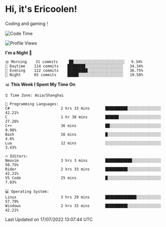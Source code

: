 # Hi, it's Ericoolen!
Coding and gaming！

<!--START_SECTION:waka-->
![Code Time](http://img.shields.io/badge/Code%20Time-330%20hrs%2047%20mins-blue)

![Profile Views](http://img.shields.io/badge/Profile%20Views-2-blue)

**I'm a Night 🦉** 

```text
🌞 Morning    31 commits     ██░░░░░░░░░░░░░░░░░░░░░░░   9.34% 
🌆 Daytime    114 commits    ████████░░░░░░░░░░░░░░░░░   34.34% 
🌃 Evening    122 commits    █████████░░░░░░░░░░░░░░░░   36.75% 
🌙 Night      65 commits     █████░░░░░░░░░░░░░░░░░░░░   19.58%

```


📊 **This Week I Spent My Time On** 

```text
⌚︎ Time Zone: Asia/Shanghai

💬 Programming Languages: 
C#                       2 hrs 33 mins       ██████████░░░░░░░░░░░░░░░   42.21% 
C                        1 hr 38 mins        ██████░░░░░░░░░░░░░░░░░░░   27.26% 
C++                      36 mins             ██░░░░░░░░░░░░░░░░░░░░░░░   9.98% 
Bash                     16 mins             █░░░░░░░░░░░░░░░░░░░░░░░░   4.6% 
Lua                      12 mins             ░░░░░░░░░░░░░░░░░░░░░░░░░   3.43%

🔥 Editors: 
Neovim                   3 hrs 3 mins        ████████████░░░░░░░░░░░░░   50.75% 
Rider                    2 hrs 33 mins       ██████████░░░░░░░░░░░░░░░   42.21% 
VS Code                  25 mins             █░░░░░░░░░░░░░░░░░░░░░░░░   7.03%

💻 Operating System: 
Linux                    3 hrs 29 mins       ██████████████░░░░░░░░░░░   57.79% 
Windows                  2 hrs 33 mins       ██████████░░░░░░░░░░░░░░░   42.21%

```


 Last Updated on 17/07/2022 13:07:44 UTC
<!--END_SECTION:waka-->

